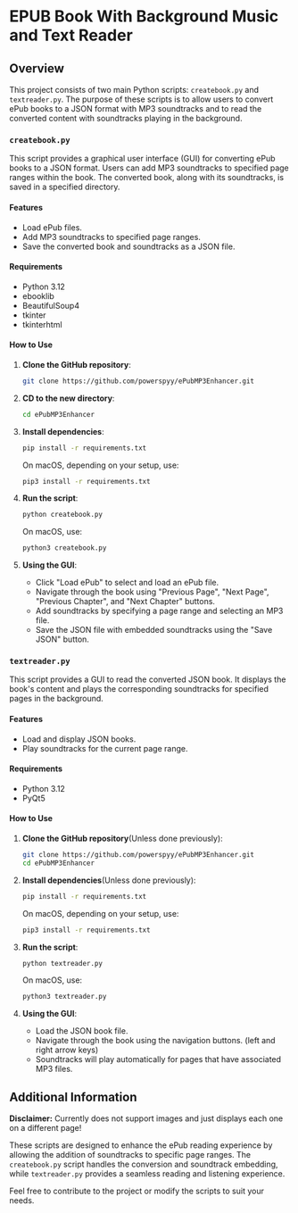 # EPUB Book With Background Music and Text Reader

## Overview

This project consists of two main Python scripts: `createbook.py` and `textreader.py`. The purpose of these scripts is to allow users to convert ePub books to a JSON format with MP3 soundtracks and to read the converted content with soundtracks playing in the background.

### `createbook.py`

This script provides a graphical user interface (GUI) for converting ePub books to a JSON format. Users can add MP3 soundtracks to specified page ranges within the book. The converted book, along with its soundtracks, is saved in a specified directory.

#### Features
- Load ePub files.
- Add MP3 soundtracks to specified page ranges.
- Save the converted book and soundtracks as a JSON file.

#### Requirements
- Python 3.12
- ebooklib
- BeautifulSoup4
- tkinter
- tkinterhtml

#### How to Use
1. **Clone the GitHub repository**:
    ```bash
    git clone https://github.com/powerspyy/ePubMP3Enhancer.git
    ```
2. **CD to the new directory**:
    ```bash
    cd ePubMP3Enhancer
    ```

3. **Install dependencies**:
    ```bash
    pip install -r requirements.txt
    ```

    On macOS, depending on your setup, use:
    ```bash
    pip3 install -r requirements.txt
    ```
4. **Run the script**:
    ```bash
    python createbook.py
    ```

    On macOS, use:
    ```bash
    python3 createbook.py
    ```

5. **Using the GUI**:
    - Click "Load ePub" to select and load an ePub file.
    - Navigate through the book using "Previous Page", "Next Page", "Previous Chapter", and "Next Chapter" buttons.
    - Add soundtracks by specifying a page range and selecting an MP3 file.
    - Save the JSON file with embedded soundtracks using the "Save JSON" button.

### `textreader.py`

This script provides a GUI to read the converted JSON book. It displays the book's content and plays the corresponding soundtracks for specified pages in the background.

#### Features
- Load and display JSON books.
- Play soundtracks for the current page range.

#### Requirements
- Python 3.12
- PyQt5

#### How to Use
1. **Clone the GitHub repository**(Unless done previously):
    ```bash
    git clone https://github.com/powerspyy/ePubMP3Enhancer.git
    cd ePubMP3Enhancer
    ```
2. **Install dependencies**(Unless done previously):
    ```bash
    pip install -r requirements.txt
    ```

    On macOS, depending on your setup, use:
    ```bash
    pip3 install -r requirements.txt
    ```
3. **Run the script**:
    ```bash
    python textreader.py
    ```

    On macOS, use:
    ```bash
    python3 textreader.py
    ```

4. **Using the GUI**:
    - Load the JSON book file.
    - Navigate through the book using the navigation buttons. (left and right arrow keys)
    - Soundtracks will play automatically for pages that have associated MP3 files.

## Additional Information
**Disclaimer:** Currently does not support images and just displays each one on a different page!

These scripts are designed to enhance the ePub reading experience by allowing the addition of soundtracks to specific page ranges. The `createbook.py` script handles the conversion and soundtrack embedding, while `textreader.py` provides a seamless reading and listening experience.

Feel free to contribute to the project or modify the scripts to suit your needs.

